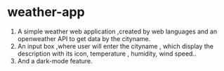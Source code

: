 # weather-app

1. A simple weather web application ,created by web languages and an openweather API to get data by the cityname.
2. An input box ,where user will enter the cityname , which display the description with its icon, temperature , humidity, wind speed..
3. And a dark-mode feature.
